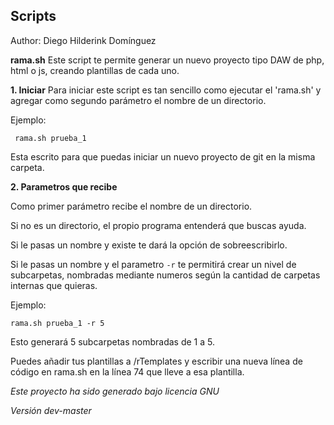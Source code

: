 ## Scripts

Author: Diego Hilderink Domínguez

**rama.sh**
Este script te permite generar un nuevo proyecto tipo DAW de php, html o js, creando plantillas de cada uno.

**1. Iniciar**
Para iniciar este script es tan sencillo como ejecutar el 'rama.sh' y agregar como segundo parámetro el nombre de un directorio.

Ejemplo:

     rama.sh prueba_1 
     
Esta escrito para que puedas iniciar un nuevo proyecto de git en la misma carpeta.

**2. Parametros que recibe**

Como primer parámetro recibe el nombre de un directorio. 

Si no es un directorio, el propio programa entenderá que buscas ayuda.

Si le pasas un nombre y existe te dará la opción de sobreescribirlo.

Si le pasas un nombre y el parametro `-r` te permitirá crear un nivel de subcarpetas, nombradas mediante numeros según la cantidad de carpetas internas que quieras.

Ejemplo:
 
    rama.sh prueba_1 -r 5
    
Esto generará 5 subcarpetas nombradas de 1 a 5.

Puedes añadir tus plantillas a /rTemplates y escribir una nueva línea de código en rama.sh en la línea 74 que lleve a esa plantilla.

*Este proyecto ha sido generado bajo licencia GNU*

*Versión dev-master*
